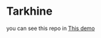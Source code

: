 # Tarkhine

you can see this repo in [This demo](https://hhznmrnayeri.github.io/Tarkhine/public/index.html)



